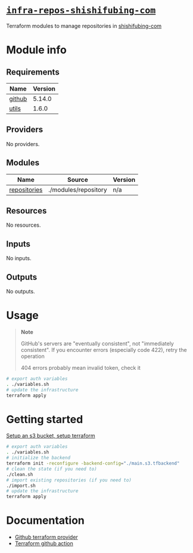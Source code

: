 # [`infra-repos-shishifubing-com`][repository-link]

Terraform modules to manage repositories in [shishifubing-com]

# Module info

## Requirements

| Name                                                            | Version |
| --------------------------------------------------------------- | ------- |
| <a name="requirement_github"></a> [github](#requirement_github) | 5.14.0  |
| <a name="requirement_utils"></a> [utils](#requirement_utils)    | 1.6.0   |

## Providers

No providers.

## Modules

| Name                                                                    | Source               | Version |
| ----------------------------------------------------------------------- | -------------------- | ------- |
| <a name="module_repositories"></a> [repositories](#module_repositories) | ./modules/repository | n/a     |

## Resources

No resources.

## Inputs

No inputs.

## Outputs

No outputs.

# Usage

> **Note**
>
> GitHub's servers are "eventually consistent", not "immediately consistent".
> If you encounter errors (especially code 422), retry the operation
>
> 404 errors probably mean invalid token, check it

```bash
# export auth variables
. ./variables.sh
# update the infrastructure
terraform apply
```

# Getting started

[Setup an s3 bucket, setup terraform][setup]

```bash
# export auth variables
. ./variables.sh
# initialize the backend
terraform init -reconfigure -backend-config="./main.s3.tfbackend"
# clean the state (if you need to)
./clean.sh
# import existing repositories (if you need to)
./import.sh
# update the infrastructure
terraform apply
```

# Documentation

- [Github terraform provider][terraform-provider]
- [Terraform github action][terraform-action]

<!-- internal links -->

[branch_protection]: ./modules/branch_protection/
[repository]: ./modules/repository/
[merge]: ./modules/merge/
[exclude_keys]: ./modules/exclude_keys/

<!-- external links -->

[shishifubing-com]: https://github.com/shishifubing-com
[repository-link]: https://github.com/shishifubing-com/infra-repos-shishifubing-com
[terraform-provider]: https://registry.tfpla.net/providers/integrations/github/latest
[setup]: https://github.com/shishifubing-com/infra-cloud-shishifubing.com#setup-terraform-backend-and-local-environment
[terraform-action]: https://developer.hashicorp.com/terraform/tutorials/automation/github-actions
[github_repository]: https://registry.tfpla.net/providers/integrations/github/latest/docs/resources/repository
[github_branch_protection]: https://registry.tfpla.net/providers/integrations/github/latest/docs/resources/branch_protection
[deepmerge]: https://registry.tfpla.net/modules/Invicton-Labs/deepmerge/null/latest
